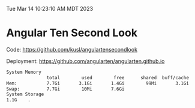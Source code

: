 Tue Mar 14 10:23:10 AM MDT 2023

# Angular Ten Second Look

Code: https://github.com/kusl/angulartensecondlook

Deployment: https://github.com/angularten/angularten.github.io

```bash
System Memory
               total        used        free      shared  buff/cache   available
Mem:           7.7Gi       3.1Gi       1.4Gi        99Mi       3.1Gi       4.2Gi
Swap:          7.7Gi        10Mi       7.6Gi
System Storage
1.1G	.
```
```bash
